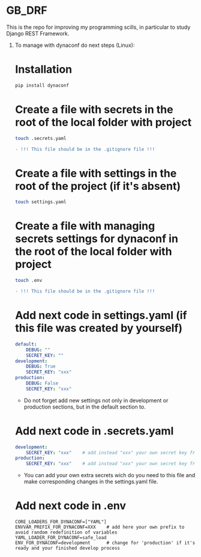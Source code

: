 # GB_DRF 
This is the repo for improving my programming scills, in particular to study Django REST Framework.

1. To manage with dynaconf do next steps (Linux):
   # Installation
     ```bash
     pip install dynaconf
     ```
   # Create a file with secrets in the root of the local folder with project
     ```bash
     touch .secrets.yaml
     ```
     ```diff
     - !!! This file should be in the .gitignore file !!!
     ```
   # Create a file with settings in the root of the project (if it's absent)
     ```bash
     touch settings.yaml
     ```
   # Create a file with managing secrets settings for dynaconf in the root of the local folder with project
     ```bash
     touch .env
     ```
     ```diff
     - !!! This file should be in the .gitignore file !!!
     ```
   # Add next code in settings.yaml (if this file was created by yourself)
     ```yaml
     default:
         DEBUG: ""
         SECRET_KEY: ""
     development:
         DEBUG: True
         SECRET_KEY: "xxx"
     production:
         DEBUG: False
         SECRET_KEY: "xxx"
     ```
     * Do not forget add new settings not only in development or production sections, but in the default section to.
   # Add next code in .secrets.yaml
     ```yaml
     development:
         SECRET_KEY: "xxx"    # add instead "xxx" your own secret key from django project settings
     production:
         SECRET_KEY: "xxx"    # add instead "xxx" your own secret key from django project settings
     ```
     * You can add your own extra secrets wich do you need to this file and make corresponding changes in the settings.yaml file.
   # Add next code in .env
     ```
     CORE_LOADERS_FOR_DYNACONF=["YAML"]
     ENVVAR_PREFIX_FOR_DYNACONF=XXX    # add here your own prefix to avoid random redefinition of variables
     YAML_LOADER_FOR_DYNACONF=safe_load
     ENV_FOR_DYNACONF=development      # change for 'production' if it's ready and your finished develop process
     ```

     
